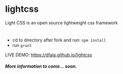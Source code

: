 # lightcss
Light CSS is an open source lightweight css framework
#
* cd to directory after fork and run: `npm install`
* run `grunt`

LIVE DEMO: https://dfala.github.io/lightcss

##### More information to come... soon.
